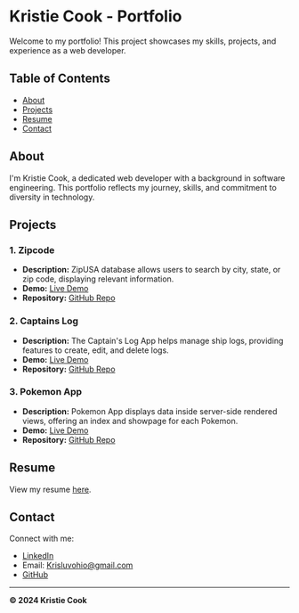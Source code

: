 # Kristie Cook - Portfolio

Welcome to my portfolio! This project showcases my skills, projects, and experience as a web developer.

## Table of Contents
- [About](#about)
- [Projects](#projects)
- [Resume](#resume)
- [Contact](#contact)

##  About

I'm Kristie Cook, a dedicated web developer with a background in software engineering. This portfolio reflects my journey, skills, and commitment to diversity in technology.

## Projects

### 1. Zipcode
- **Description:** ZipUSA database allows users to search by city, state, or zip code, displaying relevant information.
- **Demo:** [Live Demo](https://zipusa.netlify.app/)
- **Repository:** [GitHub Repo](https://github.com/Krisluvoh/Zipcode.git)

### 2. Captains Log
- **Description:** The Captain's Log App helps manage ship logs, providing features to create, edit, and delete logs.
- **Demo:** [Live Demo](https://captainslog.onrender.com)
- **Repository:** [GitHub Repo](https://github.com/Krisluvoh/Captains_log.git)

### 3. Pokemon App
- **Description:** Pokemon App displays data inside server-side rendered views, offering an index and showpage for each Pokemon.
- **Demo:** [Live Demo](http://localhost:3000/pokemon)
- **Repository:** [GitHub Repo](https://github.com/Krisluvoh/pokemon.git)

## Resume

View my resume [here](Kristie%20Cook%20Resume%202024.pdf).

## Contact

Connect with me:
- [LinkedIn](https://www.linkedin.com/in/kristie-c-3151537b/)
- Email: [Krisluvohio@gmail.com](mailto:Krisluvohio@gmail.com)
- [GitHub](https://github.com/Krisluvoh)

---

**© 2024 Kristie Cook**

